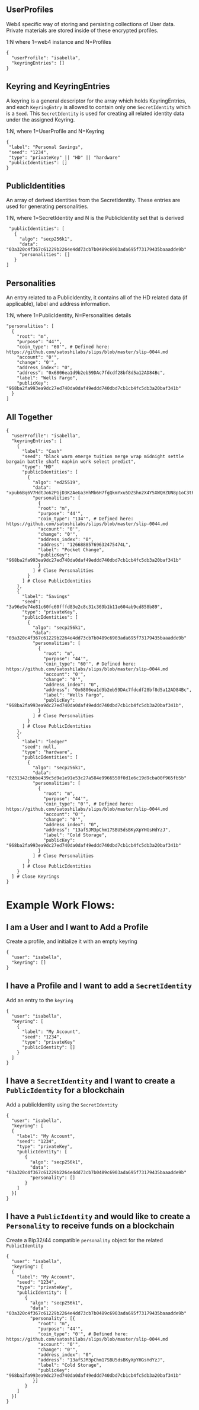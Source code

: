## UserProfiles

Web4 specific way of storing and persisting collections of User data. Private materials are stored inside of these encrypted profiles.

1:N where 1=web4 instance and N=Profiles

```
{
  "userProfile": "isabella",
  "keyringEntries": []
}
```

## Keyring and KeyringEntries

A keyring is a general descriptor for the array which holds KeyringEntries, and each `KeyringEntry` is allowed to contain only one `SecretIdentity` which is a `Seed`. This `SecretIdentity` is used for creating all related identity data under the assigned Keyring.

1:N, where 1=UserProfile and N=Keyring

```
{
 "label": "Personal Savings",
 "seed": "1234",
 "type": "privateKey" || "HD" || "hardware"
 "publicIdentities": []
}
```
## PublicIdentities

An array of derived identities from the SecretIdentity. These entries are used for generating personalities.

1:N, where 1=SecretIdentity and N is the PublicIdentity set that is derived

```
 "publicIdentities": [
   {
     "algo": "secp256k1",
     "data": "03a320c4f367c61229b2264e4dd73cb7b0489c6903ada695f73179435baaadde9b"
     "personalities": []
   }
]
```

## Personalities

An entry related to a PublicIdentity, it contains all of the HD related data (if applicable), label and address information.

1:N, where 1=PublicIdentity, N=Personalities details

```
"personalities": [
  {
    "root": "m",
    "purpose": "44'",
    "coin_type": "60'", # Defined here: https://github.com/satoshilabs/slips/blob/master/slip-0044.md
    "account": "0'",
    "change": "0'",
    "address_index": "0",
    "address": "0x6806ea1d9b2eb59DAc7fdcdf28bf8d5a12AD84Bc",
    "label": "Wells Fargo",
    "publicKey": "968ba2fa993ea9dc27ed740da0daf49eddd740dbd7cb1cb4fc5db3a20baf341b"
  }
]
```

## All Together


```
{
  "userProfile": "isabella",
  "keyringEntries": [
    {
      "label": "Cash"
      "seed": "black warm emerge tuition merge wrap midnight settle bargain battle shaft napkin work select predict",
      "type": "HD"
      "publicIdentities": [
        {
          "algo": "ed25519",
          "data": "xpub6Bq6V7HdtJo62PGjD3K2AeGa3HhMb6H7fgQkmYxu5DZShn2X4Y5XWQHZUN8p1oC3tP66iVKY38GgrYQbsVz6sz4tk29K9pMVpASmW6TWjTo"
          "personalities": [
            {
            "root": "m",
            "purpose": "44'",
            "coin_type": "134'", # Defined here: https://github.com/satoshilabs/slips/blob/master/slip-0044.md
            "account": "0'",
            "change": "0'",
            "address_index": "0",            
            "address": "12668885769632475474L",
            "label": "Pocket Change",
            "publicKey": "968ba2fa993ea9dc27ed740da0daf49eddd740dbd7cb1cb4fc5db3a20baf341b"
            }
          ] # Close Personalities
        }
      ] # Close PublicIdentities
    },
    {
      "label": "Savings"
      "seed": "3a96e9e74e81c60fc60fffd83e2c8c31c369b1b11e604ab9cd858b89",
      "type": "privateKey",
      "publicIdentities": [
        {
          "algo": "secp256k1",
          "data": "03a320c4f367c61229b2264e4dd73cb7b0489c6903ada695f73179435baaadde9b"
          "personalities": [
            {
              "root": "m",
              "purpose": "44'",
              "coin_type": "60'", # Defined here: https://github.com/satoshilabs/slips/blob/master/slip-0044.md
              "account": "0'",
              "change": "0'",
              "address_index": "0",
              "address": "0x6806ea1d9b2eb59DAc7fdcdf28bf8d5a12AD84Bc",
              "label": "Wells Fargo",
              "publicKey": "968ba2fa993ea9dc27ed740da0daf49eddd740dbd7cb1cb4fc5db3a20baf341b",
            }
          ] # Close Personalities
        }
      ] # Close PublicIdentities
    },
    {
      "label": "ledger"
      "seed": null,
      "type": "hardware",
      "publicIdentities": [
        {
          "algo": "secp256k1",
          "data": "0231342cbbbe439c5d9e1e91e53c27a584e9966550f0d1e6c19d9cba00f965fb5b"
          "personalities": [
            {
              "root": "m",
              "purpose": "44'",
              "coin_type": "0'", # Defined here: https://github.com/satoshilabs/slips/blob/master/slip-0044.md
              "account": "0'",
              "change": "0'",
              "address_index": "0",
              "address": "13afSJM3pChm17SBU5dsBKyXpYHGsHdYzJ",
              "label": "Cold Storage",
              "publicKey": "968ba2fa993ea9dc27ed740da0daf49eddd740dbd7cb1cb4fc5db3a20baf341b"
            }
          ] # Close Personalities
        }
      ] # Close PublicIdentities
    }
  ] # Close Keyrings
}
```




# Example Work Flows:

## I am a User and I want to Add a Profile

Create a profile, and initialize it with an empty keyring

```
{
  "user": "isabella",
  "keyring": []
}
```

## I have a Profile and I want to add a `SecretIdentity`

Add an entry to the `keyring`
```
{
  "user": "isabella",
  "keyring": [
    {
      "label": "My Account",
      "seed": "1234",
      "type": "privateKey"
      "publicIdentity": []
    }
  ]
}
```

## I have a `SecretIdentity` and I want to create a `PublicIdentity` for a blockchain

Add a publicIdentity using the `SecretIdentity`
```
{
  "user": "isabella",
  "keyring": [
  {
    "label": "My Account",
    "seed": "1234",
    "type": "privateKey",
    "publicIdentity": [
       {
         "algo": "secp256k1",
         "data": "03a320c4f367c61229b2264e4dd73cb7b0489c6903ada695f73179435baaadde9b"
         "personality": []
       }
    ]
  }]
}
```

## I have a `PublicIdentity` and would like to create a `Personality` to receive funds on a blockchain

Create a Bip32/44 compatible `personality` object for the related `PublicIdentity`
```
{
  "user": "isabella",
  "keyring": [
  {
    "label": "My Account",
    "seed": "1234",
    "type": "privateKey",
    "publicIdentity": [
       {
         "algo": "secp256k1",
         "data": "03a320c4f367c61229b2264e4dd73cb7b0489c6903ada695f73179435baaadde9b"
         "personality": [{
            "root": "m",
            "purpose": "44'",
            "coin_type": "0'", # Defined here: https://github.com/satoshilabs/slips/blob/master/slip-0044.md
            "account": "0'",
            "change": "0'",
            "address_index": "0",
            "address": "13afSJM3pChm17SBU5dsBKyXpYHGsHdYzJ",
            "label": "Cold Storage",
            "publicKey": "968ba2fa993ea9dc27ed740da0daf49eddd740dbd7cb1cb4fc5db3a20baf341b"
          }]
       }
    ]
  }]
}
```
